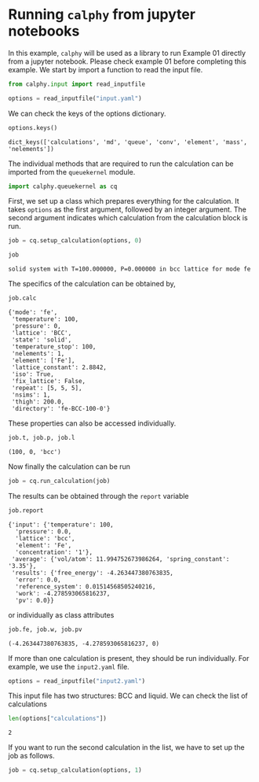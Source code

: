 # Running `calphy` from jupyter notebooks

In this example, `calphy` will be used as a library to run Example 01 directly from a jupyter notebook. Please check example 01 before completing this example. We start by import a function to read the input file.


```python
from calphy.input import read_inputfile
```


```python
options = read_inputfile("input.yaml")
```

We can check the keys of the options dictionary.


```python
options.keys()
```




    dict_keys(['calculations', 'md', 'queue', 'conv', 'element', 'mass', 'nelements'])



The individual methods that are required to run the calculation can be imported from the `queuekernel` module.


```python
import calphy.queuekernel as cq 
```

First, we set up a class which prepares everything for the calculation. It takes `options` as the first argument, followed by an integer argument. The second argument indicates which calculation from the calculation block is run.


```python
job = cq.setup_calculation(options, 0)
```


```python
job
```




    solid system with T=100.000000, P=0.000000 in bcc lattice for mode fe



The specifics of the calculation can be obtained by,


```python
job.calc
```




    {'mode': 'fe',
     'temperature': 100,
     'pressure': 0,
     'lattice': 'BCC',
     'state': 'solid',
     'temperature_stop': 100,
     'nelements': 1,
     'element': ['Fe'],
     'lattice_constant': 2.8842,
     'iso': True,
     'fix_lattice': False,
     'repeat': [5, 5, 5],
     'nsims': 1,
     'thigh': 200.0,
     'directory': 'fe-BCC-100-0'}



These properties can also be accessed individually.


```python
job.t, job.p, job.l
```




    (100, 0, 'bcc')



Now finally the calculation can be run


```python
job = cq.run_calculation(job)
```

The results can be obtained through the `report` variable


```python
job.report
```




    {'input': {'temperature': 100,
      'pressure': 0.0,
      'lattice': 'bcc',
      'element': 'Fe',
      'concentration': '1'},
     'average': {'vol/atom': 11.994752673986264, 'spring_constant': '3.35'},
     'results': {'free_energy': -4.263447380763835,
      'error': 0.0,
      'reference_system': 0.01514568505240216,
      'work': -4.278593065816237,
      'pv': 0.0}}



or individually as class attributes


```python
job.fe, job.w, job.pv
```




    (-4.263447380763835, -4.278593065816237, 0)



If more than one calculation is present, they should be run individually. For example, we use the `input2.yaml` file.


```python
options = read_inputfile("input2.yaml")
```

This input file has two structures: BCC and liquid. We can check the list of calculations


```python
len(options["calculations"])
```




    2



If you want to run the second calculation in the list, we have to set up the job as follows.


```python
job = cq.setup_calculation(options, 1)
```
